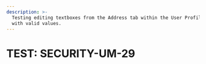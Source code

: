 ```yaml
---
description: >-
  Testing editing textboxes from the Address tab within the User Profile tab
  with valid values.
---
```


# TEST: SECURITY-UM-29


